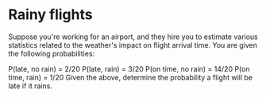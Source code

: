 # Rainy flights

Suppose you're working for an airport, and they hire you to estimate various statistics related to the weather's impact on flight arrival time. You are given the following probabilities:

P(late, no rain) = 2/20
P(late, rain) = 3/20
P(on time, no rain) = 14/20
P(on time, rain) = 1/20
Given the above, determine the probability a flight will be late if it rains.
